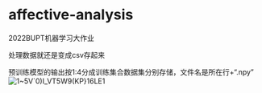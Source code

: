 # affective-analysis
2022BUPT机器学习大作业

处理数据就还是变成csv存起来

预训练模型的输出按1:4分成训练集合数据集分别存储，文件名是所在行+“.npy”
![1~5V`0)I_VT5W9(KP}16LE1](https://user-images.githubusercontent.com/72617488/170818901-65fb4783-0c12-49a0-b726-cfc37d8eab40.png)
